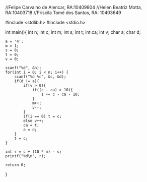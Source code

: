 //Felipe Carvalho de Alencar, RA:10409804 
//Helen Beatriz Motta, RA:10403718 
//Priscila Tomé dos Santos, RA: 10403649

#include <stdlib.h>
#include <stdio.h>

int main(){
    int n;
    int c;
    int m;
    int s;
    int t;
    int ca;
    int v;
    char a;
    char d;
    
    a = '4';
    m = 1;
    s = 0;
    t = 0;
    v = 0;

    scanf("%d", &n);
    for(int i = 0; i < n; i++) {
        scanf("%d %c", &c, &d);
        if(d != a){
            if(v > 0){
                if((c - ca) > 10){
                    s += c - ca - 10;
                }
                m++;
                v--;    
            }
            if(i == 0) t = c;
            else v++;
            ca = t;
            a = d;
        }
        t = c;
    }

    int r = c + (10 * m) - s;
    printf("%d\n", r); 

    return 0;
}
